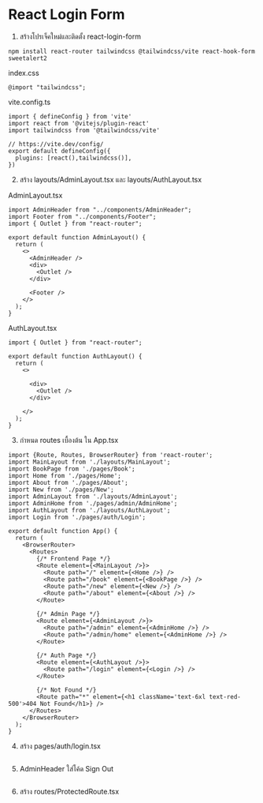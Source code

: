 # React Login Form

1) สร้างโปรเจ็คใหม่และติดตั้ง react-login-form

```
npm install react-router tailwindcss @tailwindcss/vite react-hook-form sweetalert2
```

index.css
```
@import "tailwindcss";
```

vite.config.ts
```
import { defineConfig } from 'vite'
import react from '@vitejs/plugin-react'
import tailwindcss from '@tailwindcss/vite'

// https://vite.dev/config/
export default defineConfig({
  plugins: [react(),tailwindcss()],
})
```

2) สร้าง layouts/AdminLayout.tsx และ layouts/AuthLayout.tsx

AdminLayout.tsx
```
import AdminHeader from "../components/AdminHeader";
import Footer from "../components/Footer";
import { Outlet } from "react-router";

export default function AdminLayout() {
  return (
    <>
      <AdminHeader />
      <div>
        <Outlet />
      </div>

      <Footer />
    </>
  );
}

```

AuthLayout.tsx
```
import { Outlet } from "react-router";

export default function AuthLayout() {
  return (
    <>

      <div>
        <Outlet />
      </div>

    </>
  );
}

```

3) กำหนด routes เบื้องต้น ใน App.tsx

```
import {Route, Routes, BrowserRouter} from 'react-router';
import MainLayout from './layouts/MainLayout';
import BookPage from './pages/Book';
import Home from './pages/Home';
import About from './pages/About';
import New from './pages/New';
import AdminLayout from './layouts/AdminLayout';
import AdminHome from './pages/admin/AdminHome';
import AuthLayout from './layouts/AuthLayout';
import Login from './pages/auth/Login';

export default function App() {
  return (
    <BrowserRouter>
      <Routes>
        {/* Frontend Page */}
        <Route element={<MainLayout />}>
          <Route path="/" element={<Home />} />
          <Route path="/book" element={<BookPage />} />
          <Route path="/new" element={<New />} />
          <Route path="/about" element={<About />} />
        </Route>

        {/* Admin Page */}
        <Route element={<AdminLayout />}>
          <Route path="/admin" element={<AdminHome />} />
          <Route path="/admin/home" element={<AdminHome />} />
        </Route>

        {/* Auth Page */}
        <Route element={<AuthLayout />}>
          <Route path="/login" element={<Login />} />
        </Route>

        {/* Not Found */}
        <Route path="*" element={<h1 className='text-6xl text-red-500'>404 Not Found</h1>} />
      </Routes>
    </BrowserRouter>
  );
}

```


4) สร้าง pages/auth/login.tsx

```

```

5) AdminHeader ใส่โค้ด Sign Out


```

```


6) สร้าง routes/ProtectedRoute.tsx

```

```



